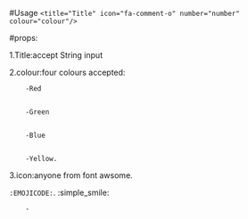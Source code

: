 #Usage
`<title="Title" icon="fa-comment-o" number="number" colour="colour"/>`


#props:



1.Title:accept String input


2.colour:four colours accepted:




        -Red
        
        
        -Green
        
        
        -Blue
        
        
        -Yellow.
        
        
3.icon:anyone from font awsome.


`:EMOJICODE:`.
:simple_smile:








        -

